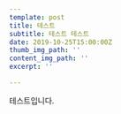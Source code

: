 ```yaml
---
template: post
title: 테스트
subtitle: 테스트 테스트
date: 2019-10-25T15:00:00Z
thumb_img_path: ''
content_img_path: ''
excerpt: ''

---
```

테스트입니다.